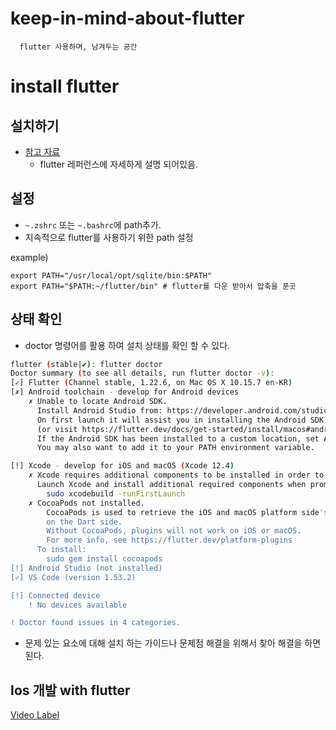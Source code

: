 # keep-in-mind-about-flutter
```
  flutter 사용하며, 남겨두는 공간
```

# install flutter
## 설치하기 
* [참고 자료](https://flutter-ko.dev/docs/get-started/install/macos)
  * flutter 레퍼런스에 자세하게 설명 되어있음.

## 설정
 * `~.zshrc` 또는 `~.bashrc`에 path추가.
  * 지속적으로 flutter를 사용하기 위한 path 설정

example) 
```
export PATH="/usr/local/opt/sqlite/bin:$PATH"
export PATH="$PATH:~/flutter/bin" # flutter를 다운 받아서 압축을 푼곳
```

## 상태 확인
* doctor 명령어를 활용 하여 설치 상태를 확인 할 수 있다.
```bash
flutter (stable|✔): flutter doctor
Doctor summary (to see all details, run flutter doctor -v):
[✓] Flutter (Channel stable, 1.22.6, on Mac OS X 10.15.7 en-KR)
[✗] Android toolchain - develop for Android devices
    ✗ Unable to locate Android SDK.
      Install Android Studio from: https://developer.android.com/studio/index.html
      On first launch it will assist you in installing the Android SDK components.
      (or visit https://flutter.dev/docs/get-started/install/macos#android-setup for detailed instructions).
      If the Android SDK has been installed to a custom location, set ANDROID_SDK_ROOT to that location.
      You may also want to add it to your PATH environment variable.

[!] Xcode - develop for iOS and macOS (Xcode 12.4)
    ✗ Xcode requires additional components to be installed in order to run.
      Launch Xcode and install additional required components when prompted or run:
        sudo xcodebuild -runFirstLaunch
    ✗ CocoaPods not installed.
        CocoaPods is used to retrieve the iOS and macOS platform side's plugin code that responds to your plugin usage
        on the Dart side.
        Without CocoaPods, plugins will not work on iOS or macOS.
        For more info, see https://flutter.dev/platform-plugins
      To install:
        sudo gem install cocoapods
[!] Android Studio (not installed)
[✓] VS Code (version 1.53.2)

[!] Connected device
    ! No devices available

! Doctor found issues in 4 categories.
```
* 문제 있는 요소에 대해 설치 하는 가이드나 문제점 해결을 위해서 찾아 해결을 하면 된다.

## Ios 개발 with flutter
[Video Label](https://www.youtube.com/watch?v=3PdUaidHc-E&feature=youtu.be)